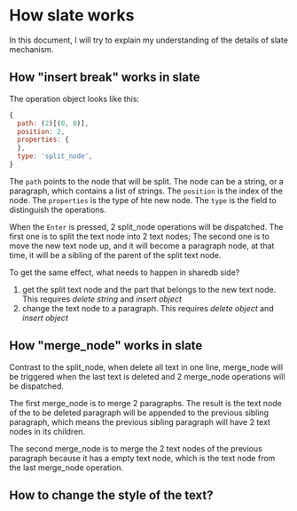 # How slate works

In this document, I will try to explain my understanding of the details of slate mechanism.

## How "insert break" works in slate

The operation object looks like this:

```javascript
{
  path: (2)[(0, 0)],
  position: 2,
  properties: {
  },
  type: 'split_node',
}
```

The `path` points to the node that will be split. The node can be a string, or a paragraph, which contains a list of strings.
The `position` is the index of the node.
The `properties` is the type of hte new node.
The `type` is the field to distinguish the operations.

When the `Enter` is pressed, 2 split_node operations will be dispatched.
The first one is to split the text node into 2 text nodes;
The second one is to move the new text node up, and it will become a paragraph node, at that time, it will be a sibling of the parent of the split text node.

To get the same effect, what needs to happen in sharedb side?

1. get the split text node and the part that belongs to the new text node. This requires _delete string_ and _insert object_
2. change the text node to a paragraph. This requires _delete object_ and _insert object_

## How "merge_node" works in slate

Contrast to the split_node, when delete all text in one line, merge_node will be triggered when the last text is deleted and 2 merge_node operations will be dispatched.

The first merge_node is to merge 2 paragraphs. The result is the text node of the to be deleted paragraph will be appended to the previous sibling paragraph, which means the previous sibling paragraph will have 2 text nodes in its children.

The second merge_node is to merge the 2 text nodes of the previous paragraph because it has a empty text node, which is the text node from the last merge_node operation.


## How to change the style of the text?